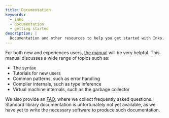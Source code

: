 ```yaml
---
title: Documentation
keywords:
  - inko
  - documentation
  - getting started
description: |
  Documentation and other resources to help you get started with Inko.
---
```


For both new and experiences users, [the manual](https://manual.inko-lang.org)
will be very helpful. This manual discusses a wide range of topics such as:

* The syntax
* Tutorials for new users
* Common patterns, such as error handling
* Compiler internals, such as type inference
* Virtual machine internals, such as the garbage collector

We also provide an [FAQ](/faq), where we collect frequently asked questions.
Standard library documentation is unfortunately not yet available, as we have
yet to write the necessary software to produce such documentation.
